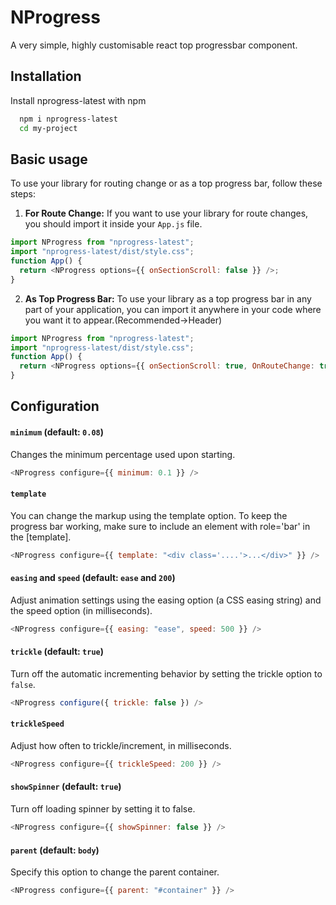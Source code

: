 # NProgress

A very simple, highly customisable react top progressbar component.

## Installation

Install nprogress-latest with npm

```bash
  npm i nprogress-latest
  cd my-project
```

## Basic usage

To use your library for routing change or as a top progress bar, follow these steps:

1. **For Route Change:**
   If you want to use your library for route changes, you should import it inside your `App.js` file.

```javascript
import NProgress from "nprogress-latest";
import "nprogress-latest/dist/style.css";
function App() {
  return <NProgress options={{ onSectionScroll: false }} />;
}
```

2. **As Top Progress Bar:**
   To use your library as a top progress bar in any part of your application, you can import it anywhere in your code where you want it to appear.(Recommended->Header)

```javascript
import NProgress from "nprogress-latest";
import "nprogress-latest/dist/style.css";
function App() {
  return <NProgress options={{ onSectionScroll: true, OnRouteChange: true }} />;
}
```

## Configuration

#### `minimum` (default: `0.08`)

Changes the minimum percentage used upon starting.

```js
<NProgress configure={{ minimum: 0.1 }} />
```

#### `template`

You can change the markup using the template option. To keep the progress bar working, make sure to include an element with role='bar' in the [template].

```js
<NProgress configure={{ template: "<div class='....'>...</div>" }} />
```

#### `easing` and `speed` (default: `ease` and `200`)

Adjust animation settings using the easing option (a CSS easing string) and the speed option (in milliseconds).

```js
<NProgress configure={{ easing: "ease", speed: 500 }} />
```

#### `trickle` (default: `true`)

Turn off the automatic incrementing behavior by setting the trickle option to `false`.

```js
<NProgress configure({ trickle: false }) />
```

#### `trickleSpeed`

Adjust how often to trickle/increment, in milliseconds.

```js
<NProgress configure={{ trickleSpeed: 200 }} />
```

#### `showSpinner` (default: `true`)

Turn off loading spinner by setting it to false.

```js
<NProgress configure={{ showSpinner: false }} />
```

#### `parent` (default: `body`)

Specify this option to change the parent container.

```js
<NProgress configure={{ parent: "#container" }} />
```
